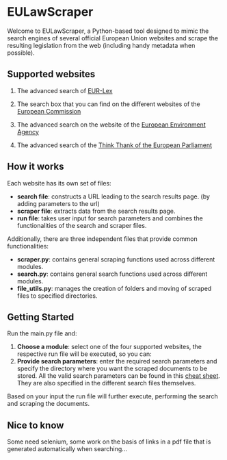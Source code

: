 # EULawScraper

Welcome to EULawScraper, a Python-based tool designed to mimic the search engines of several official European Union websites and scrape the resulting legislation from the web (including handy metadata when possible).

## Supported websites

1. The advanced search of [EUR-Lex](https://eur-lex.europa.eu/advanced-search-form.html)

2. The search box that you can find on the different websites of the [European Commission](https://commission.europa.eu/index_en?wt-search=yes)

3. The advanced search on the website of the [European Environment Agency](https://www.eea.europa.eu/en/advanced-search?)

4. The advanced search of the [Think Thank of the European Parliament](https://www.europarl.europa.eu/thinktank/en/research/advanced-search)

## How it works

Each website has its own set of files:

- **search file**: constructs a URL leading to the search results page. (by adding parameters to the url)
- **scraper file**: extracts data from the search results page.
- **run file**: takes user input for search parameters and combines the functionalities of the search and scraper files.

Additionally, there are three independent files that provide common functionalities:

- **scraper.py**: contains general scraping functions used across different modules.
- **search.py**: contains general search functions used across different modules.
- **file_utils.py**: manages the creation of folders and moving of scraped files to specified directories.

## Getting Started

Run the main.py file and:

1. **Choose a module**: select one of the four supported websites, the respective run file will be executed, so you can:
2. **Provide search parameters**: enter the required search parameters and specify the directory where you want the scraped documents to be stored. All the valid search parameters can be found in this [cheat sheet](valid_input_cheat_sheet.md). They are also specified in the different search files themselves.

Based on your input the run file will further execute, performing the search and scraping the documents. 

## Nice to know

Some need selenium, some work on the basis of links in a pdf file that is generated automatically when searching...




